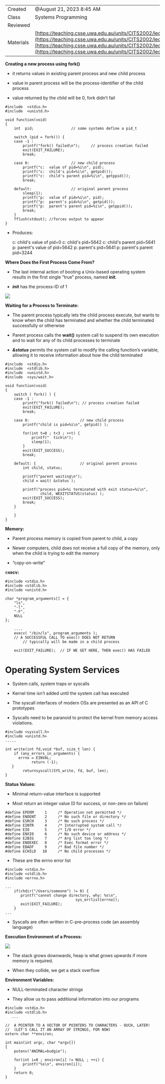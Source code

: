 

|   |   |
|---|---|
|Created|@August 21, 2023 8:45 AM|
|Class|Systems Programming|
|Reviewed||
|Materials|[https://teaching.csse.uwa.edu.au/units/CITS2002/lectures/lecture09/singlepage.html](https://teaching.csse.uwa.edu.au/units/CITS2002/lectures/lecture09/singlepage.html)[https://teaching.csse.uwa.edu.au/units/CITS2002/lectures/lecture10/singlepage.html](https://teaching.csse.uwa.edu.au/units/CITS2002/lectures/lecture10/singlepage.html)|

************************************************************************Creating a new process using fork()************************************************************************

- it returns values in existing parent process and new child process

- value in parent process will be the process-identifier of the child process

- value returned by the child will be 0, fork didn’t fail

```
#include  <stdio.h>
#include  <unistd.h>

void function(void)
{
    int  pid;                 // some systems define a pid_t

    switch (pid = fork()) {
    case -1 :
        printf("fork() failed\n");     // process creation failed
        exit(EXIT_FAILURE);
        break;

    case 0:                   // new child process
        printf("c:  value of pid=%i\n", pid);
        printf("c:  child's pid=%i\n", getpid());
        printf("c:  child's parent pid=%i\n", getppid());
        break;

    default:                  // original parent process
        sleep(1);
        printf("p:  value of pid=%i\n", pid);
        printf("p:  parent's pid=%i\n", getpid());
        printf("p:  parent's parent pid=%i\n", getppid());
        break;
    }
    fflush(stdout); //forces output to appear
}
```

- Produces:
    
    c: child's value of pid=0 c: child's pid=5642 c: child's parent pid=5641 p: parent's value of pid=5642 p: parent's pid=5641 p: parent's parent pid=3244
    

******************************************************************************Where Does the First Process Come From?******************************************************************************

- The last internal action of booting a Unix-based operating system results in the first single “true” process, named ____init____.

- _____init_____ has the process-ID of 1

[![](Untitled%2031.png)](Week%205%20-%20Creating%20Processes%20and%20OS%20Services%2042be2c625c7842bf882fc9ee8d9c811a/Untitled.png)

**************************************Waiting for a Process to Terminate:**************************************

- The parent process typically lets the child process execute, but wants to know when the child has terminated and whether the child terminated successfully or otherwise

- Parent process calls the ______wait()______ system call to suspend its own execution and to wait for any of its child processes to terminate

- _______&status_______ permits the system call to modify the calling function’s variable, allowing it to receive information about how the child terminated

```
#include  <stdio.h>
#include  <stdlib.h>
#include  <unistd.h>
#include  <sys/wait.h>

void function(void)
{
    switch ( fork() ) {
    case -1 :
        printf("fork() failed\n"); // process creation failed
        exit(EXIT_FAILURE);
        break;

    case 0:                       // new child process
        printf("child is pid=%i\n", getpid() );

        for(int t=0 ; t<3 ; ++t) {
            printf("  tick\n");
            sleep(1);
        }
        exit(EXIT_SUCCESS);
        break;

    default: {                    // original parent process
        int child, status;

        printf("parent waiting\n");
        child = wait( &status );

        printf("process pid=%i terminated with exit status=%i\n",
                child, WEXITSTATUS(status) );
        exit(EXIT_SUCCESS);
        break;
    }

    }
}
```

**************Memory:**************

- Parent process memory is copied from parent to child, a copy

- Newer computers, child does not receive a full copy of the memory, only when the child is trying to edit the memory

- “copy-on-write”

e************xecv:************

```
#include <stdio.h>
#include <stdlib.h>
#include <unistd.h>

char *program_arguments[] = {
    "ls",
    "-l",
    "-F",
    NULL
};

    ....
    execv( "/bin/ls", program_arguments );
    // A SUCCESSFUL CALL TO exec() DOES NOT RETURN
		// typically will be made in a child process

    exit(EXIT_FAILURE);  // IF WE GET HERE, THEN exec() HAS FAILED
```

# Operating System Services

- System calls, system traps or syscalls

- Kernel time isn’t added until the system call has executed

- The syscall interfaces of modern OSs are presented as an API of C prototypes

- Syscalls need to be paranoid to protect the kernel from memory access violations.

```
#include <syscall.h>
#include <unistd.h>
.....

int write(int fd,void *buf, size_t len) {
	if (any_errors_in_arguments) {
      errno = EINVAL;
			return (-1);
   }
		returnsyscall(SYS_write, fd, buf, len);
}
```

****************************Status Values:****************************

- Minimal return-value interface is supported

- Most return an integer value (0 for success, or non-zero on failure)

```
#define EPERM     1     /* Operation not permitted */
#define ENOENT    2     /* No such file or directory */
#define ESRCH     3     /* No such process */
#define EINTR     4     /* Interrupted system call */
#define EIO       5     /* I/O error */
#define ENXIO     6     /* No such device or address */
#define E2BIG     7     /* Arg list too long */
#define ENOEXEC   8     /* Exec format error */
#define EBADF     9     /* Bad file number */
#define ECHILD   10     /* No child processes */
```

- These are the errno error list

```
#include <stdio.h>
#include <stdlib.h>
#include <errno.h>
    
...
    if(chdir("/Users/someone") != 0) {
       printf("cannot change directory, why: %s\n", 
								sys_errlist[errno]);
       exit(EXIT_FAILURE);
    }
...
```

- Syscalls are often written in C-pre-process code (an assembly language)

**********************************************************************Execution Environment of a Process:**********************************************************************

[![](Untitled%201%208.png)](Week%205%20-%20Creating%20Processes%20and%20OS%20Services%2042be2c625c7842bf882fc9ee8d9c811a/Untitled%201.png)

- The stack grows downwards, heap is what grows upwards if more memory is required.

- When they collide, we get a stack overflow

**************************************************Environment Variables:**************************************************

- NULL-terminated character strings

- They allow us to pass additional information into our programs

```
#include <stdio.h>
#include <stdlib.h>
   ...

//  A POINTER TO A VECTOR OF POINTERS TO CHARACTERS - OUCH, LATER!
//  (LET'S CALL IT AN ARRAY OF STRINGS, FOR NOW)
extern char **environ;

int main(int argc, char *argv[])
{
    putenv("ANIMAL=budgie");

    for(int i=0 ; environ[i] != NULL ; ++i) {
        printf("%s\n", environ[i]);
    }
    return 0;
}
```
